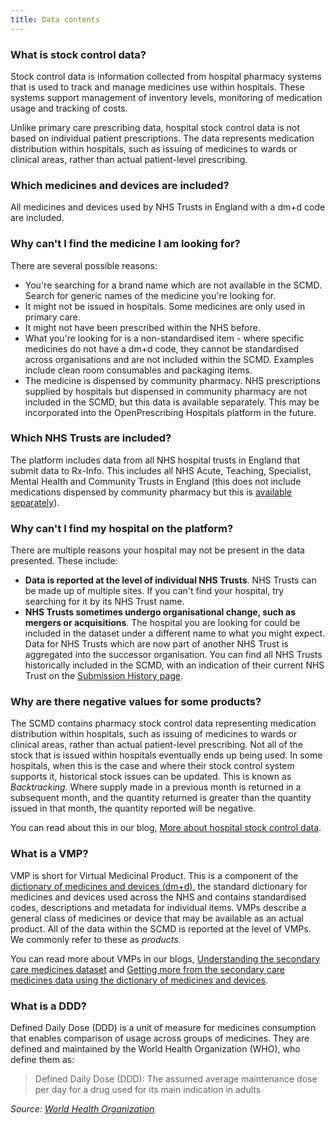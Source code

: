 ```yaml
---
title: Data contents
---
```


### What is stock control data?

Stock control data is information collected from hospital pharmacy systems that is used to track and manage medicines use within hospitals. These systems support management of inventory levels, monitoring of medication usage and tracking of costs. 

Unlike primary care prescribing data, hospital stock control data is not based on individual patient prescriptions. The data represents medication distribution within hospitals, such as issuing of medicines to wards or clinical areas, rather than actual patient-level prescribing. 

### Which medicines and devices are included?

All medicines and devices used by NHS Trusts in England with a dm+d code are included.

### Why can't I find the medicine I am looking for?

There are several possible reasons:

* You're searching for a brand name which are not available in the SCMD. Search for generic names of the medicine you're looking for.
* It might not be issued in hospitals. Some medicines are only used in primary care.
* It might not have been prescribed within the NHS before.
* What you're looking for is a non-standardised item - where specific medicines do not have a dm+d code, they cannot be standardised across organisations and are not included within the SCMD. Examples include clean room consumables and packaging items.
* The medicine is dispensed by community pharmacy. NHS prescriptions supplied by hospitals but dispensed in community pharmacy are not included in the SCMD, but this data is available separately. This may be incorporated into the OpenPrescribing Hospitals platform in the future.

### Which NHS Trusts are included?

The platform includes data from all NHS hospital trusts in England that submit data to Rx-Info. This includes all NHS Acute, Teaching, Specialist, Mental Health and Community Trusts in England (this does not include medications dispensed by community pharmacy but this is [available separately](https://opendata.nhsbsa.net/dataset/hospital-prescribing-dispensed-in-the-community)).

### Why can't I find my hospital on the platform?

There are multiple reasons your hospital may not be present in the data presented. These include:

* **Data is reported at the level of individual NHS Trusts**. NHS Trusts can be made up of multiple sites. If you can't find your hospital, try searching for it by its NHS Trust name.
* **NHS Trusts sometimes undergo organisational change, such as mergers or acquisitions**. The hospital you are looking for could be included in the dataset under a different name to what you might expect. Data for NHS Trusts which are now part of another NHS Trust is aggregated into the successor organisation. You can find all NHS Trusts historically included in the SCMD, with an indication of their current NHS Trust on the [Submission History page](https://hospitals.openprescribing.net/submission-history/).


### Why are there negative values for some products?

The SCMD contains pharmacy stock control data representing medication distribution within hospitals, such as issuing of medicines to wards or clinical areas, rather than actual patient-level prescribing. Not all of the stock that is issued within hospitals eventually ends up being used. In some hospitals, when this is the case and where their stock control system supports it, historical stock issues can be updated. This is known as _Backtracking_. Where supply made in a previous month is returned in a subsequent month, and the quantity returned is greater than the quantity issued in that month, the quantity reported will be negative.


You can read about this in our blog, [More about hospital stock control data](https://www.bennett.ox.ac.uk/blog/2025/02/more-about-hospital-stock-control-data/).

### What is a VMP?

VMP is short for Virtual Medicinal Product. This is a component of the [dictionary of medicines and devices (dm+d)](https://www.bennett.ox.ac.uk/blog/2019/08/what-is-the-dm-d-the-nhs-dictionary-of-medicines-and-devices/), the standard dictionary for medicines and devices used across the NHS and contains standardised codes, descriptions and metadata for individual items. VMPs describe a general class of medicines or device that may be available as an actual product. All of the data within the SCMD is reported at the level of VMPs. We commonly refer to these as _products_. 

You can read more about VMPs in our blogs, [Understanding the secondary care medicines dataset](https://www.bennett.ox.ac.uk/blog/2025/02/understanding-the-secondary-care-medicines-dataset/) and [Getting more from the secondary care medicines data using the dictionary of medicines and devices](https://www.bennett.ox.ac.uk/blog/2025/03/getting-more-from-the-secondary-care-medicines-data-using-the-dictionary-of-medicines-and-devices/).

### What is a DDD?

Defined Daily Dose (DDD) is a unit of measure for medicines consumption that enables comparison of usage across groups of medicines. They are defined and maintained by the World Health Organization (WHO), who define them as:

> Defined Daily Dose (DDD): The assumed average maintenance dose per day for a drug used for its main indication in adults

*Source: [World Health Organization](https://www.who.int/tools/atc-ddd-toolkit/about-ddd)*
